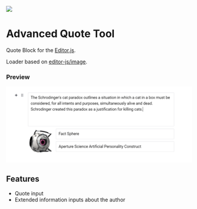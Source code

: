 ![](https://badgen.net/badge/Editor.js/v2.0/blue)

# Advanced Quote Tool

Quote Block for the [Editor.js](https://editorjs.io).

Loader based on [editor-js/image](https://github.com/editor-js/image).

### Preview
![Preview image](https://raw.githubusercontent.com/VolgaIgor/editorjs-quote-advanced/master/assets/screenshot.png)

## Features
- Quote input
- Extended information inputs about the author
